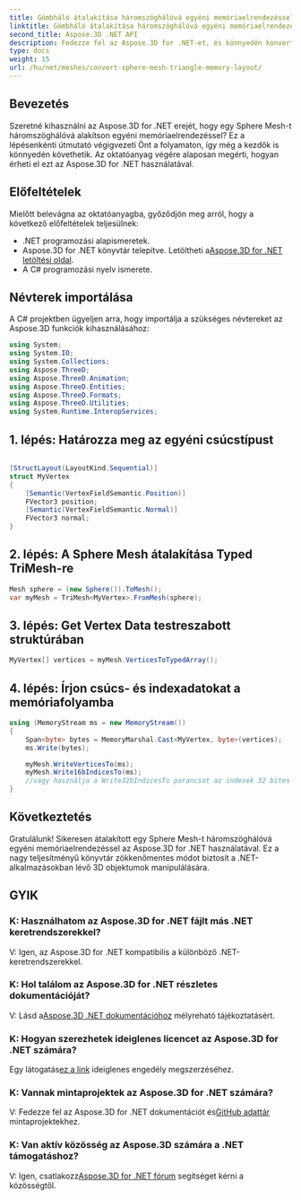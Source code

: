 ```yaml
---
title: Gömbháló átalakítása háromszöghálóvá egyéni memóriaelrendezéssel
linktitle: Gömbháló átalakítása háromszöghálóvá egyéni memóriaelrendezéssel
second_title: Aspose.3D .NET API
description: Fedezze fel az Aspose.3D for .NET-et, és könnyedén konvertálja a Sphere Mesh-t Triangle Mesh-be egyéni memóriaelrendezéssel. Kövesse lépésenkénti útmutatónkat a zökkenőmentes integráció érdekében.
type: docs
weight: 15
url: /hu/net/meshes/convert-sphere-mesh-triangle-memory-layout/
---
```

## Bevezetés
Szeretné kihasználni az Aspose.3D for .NET erejét, hogy egy Sphere Mesh-t háromszöghálóvá alakítson egyéni memóriaelrendezéssel? Ez a lépésenkénti útmutató végigvezeti Önt a folyamaton, így még a kezdők is könnyedén követhetik. Az oktatóanyag végére alaposan megérti, hogyan érheti el ezt az Aspose.3D for .NET használatával.
## Előfeltételek
Mielőtt belevágna az oktatóanyagba, győződjön meg arról, hogy a következő előfeltételek teljesülnek:
- .NET programozási alapismeretek.
-  Aspose.3D for .NET könyvtár telepítve. Letöltheti a[Aspose.3D for .NET letöltési oldal](https://releases.aspose.com/3d/net/).
- A C# programozási nyelv ismerete.
## Névterek importálása
A C# projektben ügyeljen arra, hogy importálja a szükséges névtereket az Aspose.3D funkciók kihasználásához:
```csharp
using System;
using System.IO;
using System.Collections;
using Aspose.ThreeD;
using Aspose.ThreeD.Animation;
using Aspose.ThreeD.Entities;
using Aspose.ThreeD.Formats;
using Aspose.ThreeD.Utilities;
using System.Runtime.InteropServices;
```
## 1. lépés: Határozza meg az egyéni csúcstípust
```csharp

[StructLayout(LayoutKind.Sequential)]
struct MyVertex
{
    [Semantic(VertexFieldSemantic.Position)]
    FVector3 position;
    [Semantic(VertexFieldSemantic.Normal)]
    FVector3 normal;
}
```

## 2. lépés: A Sphere Mesh átalakítása Typed TriMesh-re
```csharp
Mesh sphere = (new Sphere()).ToMesh();
var myMesh = TriMesh<MyVertex>.FromMesh(sphere);
```
## 3. lépés: Get Vertex Data testreszabott struktúrában
```csharp
MyVertex[] vertices = myMesh.VerticesToTypedArray();
```
## 4. lépés: Írjon csúcs- és indexadatokat a memóriafolyamba
```csharp
using (MemoryStream ms = new MemoryStream())
{
    Span<byte> bytes = MemoryMarshal.Cast<MyVertex, byte>(vertices);
    ms.Write(bytes);

    myMesh.WriteVerticesTo(ms);
    myMesh.Write16bIndicesTo(ms);
    //vagy használja a Write32bIndicesTo parancsot az indexek 32 bites egész számokként történő írásához.
}
```
## Következtetés
Gratulálunk! Sikeresen átalakított egy Sphere Mesh-t háromszöghálóvá egyéni memóriaelrendezéssel az Aspose.3D for .NET használatával. Ez a nagy teljesítményű könyvtár zökkenőmentes módot biztosít a .NET-alkalmazásokban lévő 3D objektumok manipulálására.
## GYIK
### K: Használhatom az Aspose.3D for .NET fájlt más .NET keretrendszerekkel?
V: Igen, az Aspose.3D for .NET kompatibilis a különböző .NET-keretrendszerekkel.
### K: Hol találom az Aspose.3D for .NET részletes dokumentációját?
 V: Lásd a[Aspose.3D .NET dokumentációhoz](https://reference.aspose.com/3d/net/) mélyreható tájékoztatásért.
### K: Hogyan szerezhetek ideiglenes licencet az Aspose.3D for .NET számára?
 Egy látogatás[ez a link](https://purchase.aspose.com/temporary-license/) ideiglenes engedély megszerzéséhez.
### K: Vannak mintaprojektek az Aspose.3D for .NET számára?
 V: Fedezze fel az Aspose.3D for .NET dokumentációt és[GitHub adattár](https://github.com/aspose-3d/Aspose.3D-for-.NET) mintaprojektekhez.
### K: Van aktív közösség az Aspose.3D számára a .NET támogatáshoz?
 V: Igen, csatlakozz[Aspose.3D for .NET fórum](https://forum.aspose.com/c/3d/18) segítséget kérni a közösségtől.